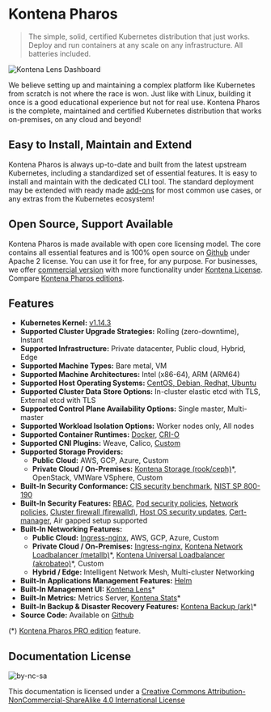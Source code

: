 # Kontena Pharos

> The simple, solid, certified Kubernetes distribution that just works. Deploy and run containers at any scale on any infrastructure. All batteries included.

![Kontena Lens Dashboard](https://www.kontena.io/images/lens/screenshot.png)

We believe setting up and maintaining a complex platform like Kubernetes from scratch is not where the race is won. Just like with Linux, building it once is a good educational experience but not for real use. Kontena Pharos is the complete, maintained and certified Kubernetes distribution that works on-premises, on any cloud and beyond!

## Easy to Install, Maintain and Extend

Kontena Pharos is always up-to-date and built from the latest upstream Kubernetes, including a standardized set of essential features. It is easy to install and maintain with the dedicated CLI tool. The standard deployment may be extended with ready made [add-ons](addons/README.md) for most common use cases, or any extras from the Kubernetes ecosystem!

## Open Source, Support Available

Kontena Pharos is made available with open core licensing model. The core contains all essential features and is 100% open source on [Github](https://github.com/kontena/pharos-cluster) under Apache 2 license. You can use it for free, for any purpose. For businesses, we offer [commercial version](https://kontena.io/pharos/#pricing) with more functionality under [Kontena License](https://github.com/kontena/pharos-cluster/blob/master/licenses/KONTENA.md). Compare [Kontena Pharos editions](editions.md).

## Features

- **Kubernetes Kernel:** [v1.14.3](https://github.com/kubernetes/kubernetes)
- **Supported Cluster Upgrade Strategies:** Rolling (zero-downtime), Instant
- **Supported Infrastructure:** Private datacenter, Public cloud, Hybrid, Edge
- **Supported Machine Types:** Bare metal, VM
- **Supported Machine Architectures:** Intel (x86-64), ARM (ARM64)
- **Supported Host Operating Systems:** [CentOS, Debian, Redhat, Ubuntu](requirements.md)
- **Supported Cluster Data Store Options:** In-cluster elastic etcd with TLS, External etcd with TLS
- **Supported Control Plane Availability Options:** Single master, Multi-master
- **Supported Workload Isolation Options:** Worker nodes only, All nodes
- **Supported Container Runtimes:** [Docker](https://mobyproject.org/), [CRI-O](http://cri-o.io/)
- **Supported CNI Plugins:** Weave, Calico, [Custom](networking/custom_networking.md)
- **Supported Storage Providers:**
  - **Public Cloud:** AWS, GCP, Azure, Custom
  - **Private Cloud / On-Premises:** [Kontena Storage (rook/ceph)](addons/kontena-storage.md)*, OpenStack, VMWare VSphere, Custom
- **Built-In Security Conformance:** [CIS security benchmark](https://www.cisecurity.org/benchmark/kubernetes/), [NIST SP 800-190](https://csrc.nist.gov/publications/detail/sp/800-190/final)
- **Built-In Security Features:** [RBAC](https://kubernetes.io/docs/admin/authorization/rbac/), [Pod security policies](https://kubernetes.io/docs/concepts/policy/pod-security-policy/), [Network policies](https://kubernetes.io/docs/concepts/services-networking/network-policies/), [Cluster firewall (firewalld)](networking/firewalld.md), [Host OS security updates](addons/host-upgrades.md), [Cert-manager](addons/cert-manager.md), Air gapped setup supported
- **Built-In Networking Features:**
  - **Public Cloud:** [Ingress-nginx](addons/ingress-nginx.md), AWS, GCP, Azure, Custom
  - **Private Cloud / On-Premises:** [Ingress-nginx](addons/ingress-nginx.md), [Kontena Network Loadbalancer (metallb)](addons/kontena-network-lb.md)*, [Kontena Universal Loadbalancer (akrobateo)](addons/kontena-universal-lb.md)&ast;, Custom
  - **Hybrid / Edge:** Intelligent Network Mesh, Multi-cluster Networking
- **Built-In Applications Management Features:** [Helm](https://helm.sh/)
- **Built-In Management UI:** [Kontena Lens](addons/kontena-lens.md)*
- **Built-In Metrics:** Metrics Server, [Kontena Stats](addons/kontena-stats.md)*
- **Built-In Backup & Disaster Recovery Features:** [Kontena Backup (ark)](addons/kontena-backup.md)*
- **Source Code:** Available on [Github](https://github.com/kontena/pharos-cluster/)

(*) [Kontena Pharos PRO edition](editions.md) feature.

## Documentation License

![by-nc-sa](https://i.creativecommons.org/l/by-nc-sa/4.0/88x31.png)

This documentation is licensed under a [Creative Commons Attribution-NonCommercial-ShareAlike 4.0 International License](http://creativecommons.org/licenses/by-nc-sa/4.0/)
